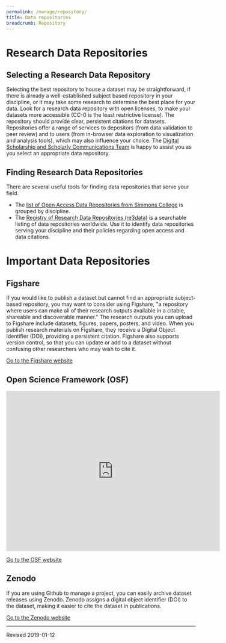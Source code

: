 ```yaml
---
permalink: /manage/repository/
title: Data repositories
breadcrumb: Repository
---
```


# Research Data Repositories

## Selecting a Research Data Repository

Selecting the best repository to house a dataset may be straightforward, if there is already a well-established subject based repository in your discipline, or it may take some research to determine the best place for your data.  Look for a research data repository with open licenses, to make your datasets more accessible (CC-0 is the least restrictive license). The repository should provide clear, persistent citations for datasets.  Repositories offer a range of services to depositors (from data validation to peer review) and to users (from in-browser data exploration to visualization and analysis tools), which may also influence your choice.  The [Digital Scholarship and Scholarly Communications Team](https://www.library.vanderbilt.edu/scholarly/) is happy to assist you as you select an appropriate data repository.

## Finding Research Data Repositories

There are several useful tools for finding data repositories that serve your field.

- The [list of Open Access Data Repositories from Simmons College](http://oad.simmons.edu/oadwiki/Data_repositories) is grouped by discipline.
- The [Registry of Research Data Repositories (re3data)](http://www.re3data.org/) is a searchable listing of data repositories worldwide.  Use it to identify data repositories serving your discipline and their policies regarding open access and data citations.

# Important Data Repositories

## Figshare

If you would like to publish a dataset but cannot find an appropriate subject-based repository, you may want to consider using Figshare, "a repository where users can make all of their research outputs available in a citable, shareable and discoverable manner."  The research outputs you can upload to Figshare include datasets, figures, papers, posters, and video.  When you publish research materials on Figshare, they receive a Digital Object Identifier (DOI), providing a persistent citation.  Figshare also supports version control, so that you can update or add to a dataset without confusing other researchers who may wish to cite it.

[Go to the Figshare website](http://figshare.com/)

## Open Science Framework (OSF)

<iframe src="https://widgets.figshare.com/articles/7173068/embed?show_title=1" width="568" height="426" frameborder="0"></iframe>

[Go to the OSF website](https://osf.io/)

## Zenodo

If you are using Github to manage a project, you can easily archive dataset releases using Zenodo.  Zenodo assigns a digital object identifier (DOI) to the dataset, making it easier to cite the dataset in publications.

[Go to the Zenodo website](https://zenodo.org/)

----
Revised 2019-01-12

